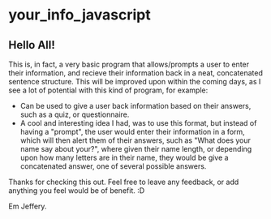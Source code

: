 # your_info_javascript

<h2>Hello All!</h2>
<p>This is, in fact, a very basic program that allows/prompts a user to enter their information, and recieve their information
back in a neat, concatenated sentence structure. This will be improved upon within the coming days, as I see a lot of potential
with this kind of program, for example:</p>

<ul>
  <li>Can be used to give a user back information based on their answers, such as a quiz, or questionnaire.</li>
  <li>A cool and interesting idea I had, was to use this format, but instead of having a "prompt", the user would enter their
  information in a form, which will then alert them of their answers, such as "What does your name say about your?", where given
  their name length, or depending upon how many letters are in their name, they would be give a concatenated answer, one of
  several possible answers.</li>
</ul>

Thanks for checking this out. Feel free to leave any feedback, or add anything you feel would be of benefit. :D

Em Jeffery.
